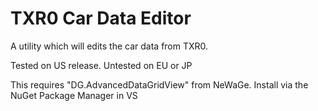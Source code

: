 # TXR0 Car Data Editor
A utility which will edits the car data from TXR0.

Tested on US release. Untested on EU or JP

This requires "DG.AdvancedDataGridView" from NeWaGe. Install via the NuGet Package Manager in VS